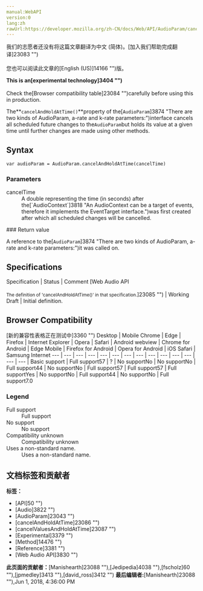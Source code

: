 ```yaml
---
manual:WebAPI
version:0
lang:zh
rawUrl:https://developer.mozilla.org/zh-CN/docs/Web/API/AudioParam/cancelAndHoldAtTime
---
```




<bdi>我们的志愿者还没有将这篇文章翻译为<bdi>中文 (简体)</bdi>。[加入我们帮助完成翻译]23083 "")<br></br>您也可以阅读此文章的[English (US)]14166 "")版。</bdi>






**This is an[experimental technology]3404 "")**<br></br>Check the[Browser compatibility table]23084 "")carefully before using this in production.




The**`cancelAndHoldAtTime()`**property of the[`AudioParam`]3874 "There are two kinds of AudioParam, a-rate and k-rate parameters:")interface cancels all scheduled future changes to the`AudioParam`but holds its value at a given time until further changes are made using other methods.


## Syntax<a name="Syntax"></a>

```
var audioParam = AudioParam.cancelAndHoldAtTime(cancelTime)
```

### Parameters<a name="Parameters"></a>
<dl><dt id=''>cancelTime</dt><dd>A double representing the time (in seconds) after the[`AudioContext`]3818 "An AudioContext can be a target of events, therefore it implements the EventTarget interface.")was first created after which all scheduled changes will be cancelled.</dd></dl>
### Return value<a name="Return_value"></a>


A reference to the[`AudioParam`]3874 "There are two kinds of AudioParam, a-rate and k-rate parameters:")it was called on.


## Specifications<a name="Specifications"></a>
Specification | Status | Comment 
[Web Audio API<br></br><small>The definition of &#39;cancelAndHoldAtTime()&#39; in that specification.</small>]23085 "") | Working Draft | Initial definition. 


## Browser Compatibility<a name="Browser_Compatibility"></a>
[新的兼容性表格正在测试中<i></i>]3360 "")
<abbr>Desktop<i></i></abbr> | <abbr>Mobile<i></i></abbr> 
<abbr>Chrome<i></i></abbr> | <abbr>Edge<i></i></abbr> | <abbr>Firefox<i></i></abbr> | <abbr>Internet Explorer<i></i></abbr> | <abbr>Opera<i></i></abbr> | <abbr>Safari<i></i></abbr> | <abbr>Android webview<i></i></abbr> | <abbr>Chrome for Android<i></i></abbr> | <abbr>Edge Mobile<i></i></abbr> | <abbr>Firefox for Android<i></i></abbr> | <abbr>Opera for Android<i></i></abbr> | <abbr>iOS Safari<i></i></abbr> | <abbr>Samsung Internet<i></i></abbr> 
 ---  |  ---  |  ---  |  ---  |  ---  |  ---  |  ---  |  ---  |  ---  |  ---  |  ---  |  ---  |  ---  |  ---  | 
Basic support | <abbr>Full support</abbr>57 | <abbr>?</abbr> | <abbr>No support</abbr>No | <abbr>No support</abbr>No | <abbr>Full support</abbr>44 | <abbr>No support</abbr>No | <abbr>Full support</abbr>57 | <abbr>Full support</abbr>57 | <abbr>Full support</abbr>Yes | <abbr>No support</abbr>No | <abbr>Full support</abbr>44 | <abbr>No support</abbr>No | <abbr>Full support</abbr>7.0 


### Legend<a name="Legend"></a>
<dl><dt id=''><abbr>Full support</abbr></dt><dd>Full support</dd><dt id=''><abbr>No support</abbr></dt><dd>No support</dd><dt id=''><abbr>Compatibility unknown</abbr></dt><dd>Compatibility unknown</dd><dt id=''><abbr>Uses a non-standard name.<i></i></abbr></dt><dd>Uses a non-standard name.</dd></dl>




## 文档标签和贡献者
**标签：**
* [API]50 "")
* [Audio]3822 "")
* [AudioParam]23043 "")
* [cancelAndHoldAtTime]23086 "")
* [cancelValuesAndHoldAtTime]23087 "")
* [Experimental]3379 "")
* [Method]14476 "")
* [Reference]3381 "")
* [Web Audio API]3830 "")

**此页面的贡献者：**[Manishearth]23088 ""),[Jedipedia]4038 ""),[fscholz]60 ""),[jpmedley]3413 ""),[david_ross]3412 "")
**最后编辑者:**[Manishearth]23088 ""),<time>Jun 1, 2018, 4:36:00 PM</time>


